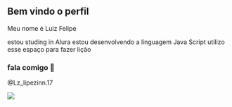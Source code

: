 ## Bem vindo o perfil

Meu nome é Luiz Felipe

estou studing in Alura
estou desenvolvendo a linguagem Java Script
utilizo esse espaço para fazer lição

### fala comigo 📱

@Lz_lipezinn.17


![](https://media1.tenor.com/m/1nwjs8in1DUAAAAd/el-bicho-tomando-jugo-cr7.gif)
